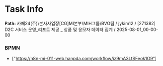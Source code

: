 # Task Info

**Path:** 카페24(주)\본사사업장\[CG]MI본부\MIH그룹\BVO팀 / jykim12 / [271382] D2C 서비스 운영_리포트 제공 _ 상품 및 응모자 데이터 집계 / 2025-08-01_00-00-00

### BPMN
- ["https://n8n-mi-011-web.hanpda.com/workflow/iz9mA3LtSFeok1O9"]

